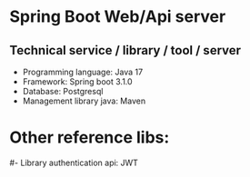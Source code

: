 # Spring Boot Web/Api server #

## Technical service / library / tool / server ##

- Programming language: Java 17
- Framework: Spring boot 3.1.0
- Database: Postgresql
- Management library java: Maven

# Other reference libs:
#- Library authentication api: JWT
